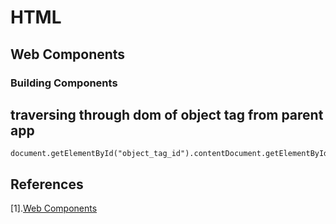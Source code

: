 # HTML

## Web Components
### Building Components


## traversing through dom of object tag from parent app
```
document.getElementById("object_tag_id").contentDocument.getElementById("element_inside_object_tag_id")
```

## References
[1].[Web Components](https://developers.google.com/web/fundamentals/web-components/)
